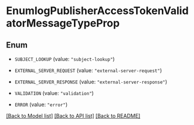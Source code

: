 # EnumlogPublisherAccessTokenValidatorMessageTypeProp

## Enum


* `SUBJECT_LOOKUP` (value: `"subject-lookup"`)

* `EXTERNAL_SERVER_REQUEST` (value: `"external-server-request"`)

* `EXTERNAL_SERVER_RESPONSE` (value: `"external-server-response"`)

* `VALIDATION` (value: `"validation"`)

* `ERROR` (value: `"error"`)


[[Back to Model list]](../README.md#documentation-for-models) [[Back to API list]](../README.md#documentation-for-api-endpoints) [[Back to README]](../README.md)


